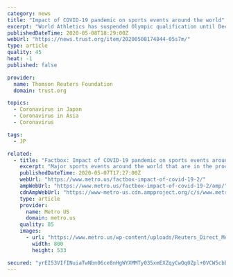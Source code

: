 ```yaml
---
category: news
title: "Impact of COVID-19 pandemic on sports events around the world"
excerpt: "World Athletics has suspended Olympic qualification until December. * The 2021 World Games have been pushed back by a year to avoid clashing with the Olympics. * The World Athletics Championships scheduled for 2021 in Eugene,"
publishedDateTime: 2020-05-08T18:29:00Z
webUrl: "https://news.trust.org/item/20200508174844-05s7m/"
type: article
quality: 45
heat: -1
published: false

provider:
  name: Thomson Reuters Foundation
  domain: trust.org

topics:
  - Coronavirus in Japan
  - Coronavirus in Asia
  - Coronavirus

tags:
  - JP

related:
  - title: "Factbox: Impact of COVID-19 pandemic on sports events around the world"
    excerpt: "Major sports events around the world that are in the process of re-starting or have been rescheduled due to the COVID-19 pandemic: SOCCER * The German Bundesliga season will restart on May 16 without fans in attendance."
    publishedDateTime: 2020-05-07T17:27:00Z
    webUrl: "https://www.metro.us/factbox-impact-of-covid-19-2/"
    ampWebUrl: "https://www.metro.us/factbox-impact-of-covid-19-2/amp/"
    cdnAmpWebUrl: "https://www-metro-us.cdn.ampproject.org/c/s/www.metro.us/factbox-impact-of-covid-19-2/amp/"
    type: article
    provider:
      name: Metro US
      domain: metro.us
    quality: 85
    images:
      - url: "https://www.metro.us/wp-content/uploads/Reuters_Direct_Media/USOnlineReportSportsNews/tagreuters.com2020binary_LYNXMPEG461QY-BASEIMAGE.jpg"
        width: 800
        height: 533

secured: "yrEI53VIfINuiaTwNbn06ce8nHgWYXMMTy035xmEXZqyCwOq0Zpl+0VCW5cbb727Pg/8HTeOBCDj4VHyWngaK1Wp2b+VgAtbSHGBN/2bj6qOk8aoN6u6jlelYYluaihO4B5+bjM5odW9zrELRUg0H4NAAGTF5/NvOapmnVqKzxsv+olvcZxqOZCK/iQXuJ5Trb5RmdELa0ti7YpULsnuKa9WpwFlUASaWzfKVHGL4aE6VAnLq1rkJOLlrXU5p+TMg671KQD3uyT3NHWrKDKTpfaePB/fXhos88UFpzr8v09Xv9LQRXvRtrfP5GFZC42c;l1nmBPRVuV1mD937txGiKw=="
---
```


